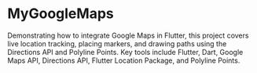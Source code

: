 # MyGoogleMaps
Demonstrating how to integrate Google Maps in Flutter, this project covers live location tracking, placing markers, and drawing paths using the Directions API and Polyline Points. Key tools include Flutter, Dart, Google Maps API, Directions API, Flutter Location Package, and Polyline Points.
